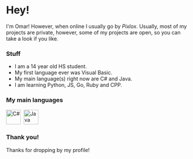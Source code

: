 # Hey!

I'm Omar! However, when online I usually go by *Pixlox*. Usually, most of my projects are private, however, some of my projects are open, so you can take a look if you like.

### Stuff

- I am a 14 year old HS student.
- My first language ever was Visual Basic.
- My main language(s) right now are C# and Java.
- I am learning Python, JS, Go, Ruby and CPP.
   
### My main languages
<div>
  <img src="https://cdn.jsdelivr.net/gh/devicons/devicon/icons/csharp/csharp-original.svg"   title="C#" alt="C#" width="40" height="40"/>&nbsp;
  <img src="https://cdn.jsdelivr.net/gh/devicons/devicon/icons/java/java-original.svg"  title="Java" alt="Java" width="40" height="40"/>&nbsp;


### Thank you!

Thanks for dropping by my profile! 

